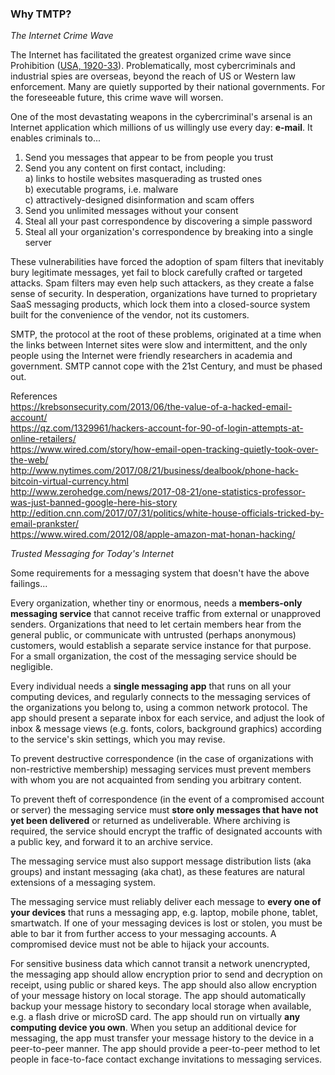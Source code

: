 ### Why TMTP?

_The Internet Crime Wave_

The Internet has facilitated the greatest organized crime wave since Prohibition 
([USA, 1920-33](https://en.wikipedia.org/wiki/Prohibition_in_the_United_States)). Problematically, 
most cybercriminals and industrial spies are overseas, beyond the reach of US or Western 
law enforcement. Many are quietly supported by their national governments. 
For the foreseeable future, this crime wave will worsen.

One of the most devastating weapons in the cybercriminal's arsenal is an Internet application 
which millions of us willingly use every day: **e-mail**. It enables criminals to...

1. Send you messages that appear to be from people you trust
2. Send you any content on first contact, including:  
   a) links to hostile websites masquerading as trusted ones  
   b) executable programs, i.e. malware  
   c) attractively-designed disinformation and scam offers  
3. Send you unlimited messages without your consent
4. Steal all your past correspondence by discovering a simple password
5. Steal all your organization's correspondence by breaking into a single server

These vulnerabilities have forced the adoption of spam filters that inevitably bury legitimate 
messages, yet fail to block carefully crafted or targeted attacks. Spam filters may even help such 
attackers, as they create a false sense of security. 
In desperation, organizations have turned to proprietary SaaS messaging products, 
which lock them into a closed-source system built for the convenience of the vendor, not its customers.

SMTP, the protocol at the root of these problems, 
originated at a time when the links between Internet sites were slow and intermittent, 
and the only people using the Internet were friendly researchers in academia and government. 
SMTP cannot cope with the 21st Century, and must be phased out.

References  
https://krebsonsecurity.com/2013/06/the-value-of-a-hacked-email-account/  
https://qz.com/1329961/hackers-account-for-90-of-login-attempts-at-online-retailers/  
https://www.wired.com/story/how-email-open-tracking-quietly-took-over-the-web/  
http://www.nytimes.com/2017/08/21/business/dealbook/phone-hack-bitcoin-virtual-currency.html  
http://www.zerohedge.com/news/2017-08-21/one-statistics-professor-was-just-banned-google-here-his-story  
http://edition.cnn.com/2017/07/31/politics/white-house-officials-tricked-by-email-prankster/  
https://www.wired.com/2012/08/apple-amazon-mat-honan-hacking/  

_Trusted Messaging for Today's Internet_

Some requirements for a messaging system that doesn't have the above failings...

Every organization, whether tiny or enormous, needs a **members-only messaging service** 
that cannot receive traffic from external or unapproved senders. 
Organizations that need to let certain members hear from the general public, 
or communicate with untrusted (perhaps anonymous) customers, 
would establish a separate service instance for that purpose. 
For a small organization, the cost of the messaging service should be negligible. 

Every individual needs a **single messaging app** that runs on all your computing devices, 
and regularly connects to the messaging services of the organizations you belong to, 
using a common network protocol. 
The app should present a separate inbox for each service, and adjust the look of inbox & message views 
(e.g. fonts, colors, background graphics) according to the service's skin settings, which you may revise. 

To prevent destructive correspondence (in the case of organizations with non-restrictive membership) 
messaging services must prevent members with whom you are not acquainted from sending you arbitrary content. 

To prevent theft of correspondence (in the event of a compromised account or server) the messaging service 
must **store only messages that have not yet been delivered** or returned as undeliverable. 
Where archiving is required, the service should encrypt the traffic of designated accounts 
with a public key, and forward it to an archive service.

The messaging service must also support message distribution lists (aka groups) and instant messaging (aka chat), 
as these features are natural extensions of a messaging system. 

The messaging service must reliably deliver each message to **every one of your devices** that runs a messaging app, 
e.g. laptop, mobile phone, tablet, smartwatch. 
If one of your messaging devices is lost or stolen, you must be able to bar it from further access to your 
messaging accounts. A compromised device must not be able to hijack your accounts. 

For sensitive business data which cannot transit a network unencrypted, the messaging app 
should allow encryption prior to send and decryption on receipt, using public or shared keys.
The app should also allow encryption of your message history on local storage. 
The app should automatically backup your message history to secondary local storage when available, 
e.g. a flash drive or microSD card. 
The app should run on virtually **any computing device you own**. 
When you setup an additional device for messaging, 
the app must transfer your message history to the device in a peer-to-peer manner. 
The app should provide a peer-to-peer method to let people in face-to-face contact exchange invitations to messaging services. 
